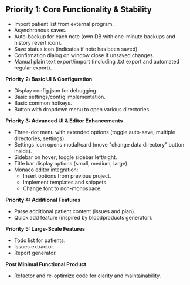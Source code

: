**Priority 1: Core Functionality & Stability**
- 
- Import patient list from external program.
- Asynchronous saves.
- Auto-backup for each note (own DB with one-minute backups and history revert icon).
- Save status icon (indicates if note has been saved).
- Confirmation dialog on window close if unsaved changes.
- Manual plain text export/import (including .txt export and automated regular export).

**Priority 2: Basic UI & Configuration**
- Display config.json for debugging.
- Basic settings/config implementation.
- Basic common hotkeys.
- Button with dropdown menu to open various directories.

**Priority 3: Advanced UI & Editor Enhancements**
- Three-dot menu with extended options (toggle auto-save, multiple directories, settings).
- Settings icon opens modal/card (move "change data directory" button inside).
- Sidebar on hover; toggle sidebar left/right.
- Title bar display options (small, medium, large).
- Monaco editor integration:
  - Insert options from previous project.
  - Implement templates and snippets.
  - Change font to non-monospace.

**Priority 4: Additional Features**
- Parse additional patient content (issues and plan).
- Quick add feature (inspired by bloodproducts generator).

**Priority 5: Large-Scale Features**
- Todo list for patients.
- Issues extractor.
- Report generator.

**Post Minimal Functional Product**
- Refactor and re-optimize code for clarity and maintainability.